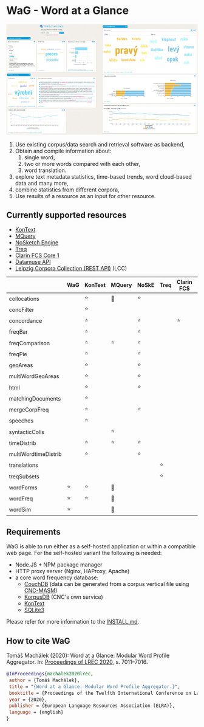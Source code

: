 # WaG - Word at a Glance

![WaG screenshot](https://github.com/czcorpus/wag/blob/master/assets/screenshot1.jpg)

1. Use existing corpus/data search and retrieval software as backend,
1. Obtain and compile information about:
   1. single word,
   1. two or more words compared with each other,
   1. word translation.
1. explore text metadata statistics, time-based trends, word cloud-based data and many more,
1. combine statistics from different corpora,
1. Use results of a resource as an input for other resource.


## Currently supported resources

 - [KonText](https://github.com/czcorpus/kontext)
 - [MQuery](https://github.com/czcorpus/mquery)
 - [NoSketch Engine](https://nlp.fi.muni.cz/trac/noske)
 - [Treq](https://treq.korpus.cz/)
 - [Clarin FCS Core 1](https://www.clarin.eu/content/federated-content-search-clarin-fcs)
 - [Datamuse API](https://www.datamuse.com/)
 - [Leipzig Corpora Collection (REST API)](http://api.corpora.uni-leipzig.de/ws/swagger-ui.html) (LCC)

|                   | WaG       | KonText | MQuery | NoSkE  | Treq   | Clarin FCS | Datamuse   | ElasticSearch | LCC   |
--------------------|-----------|---------|--------|--------|------------|------------|-------------|---------|---------|
| collocations      |           | :star:  | 🚧    | :star: |            |            |            |             | :star:  |
| concFilter        |           | :star:  |       |         |        |            |            |             |         |
| concordance       |           | :star:  |       | :star: |        | :star:     |            |             | :star:  |
| freqBar           |           | :star:  |       | :star:  |        |            |            |             |         |
| freqComparison    |           | :star:  | :star: | :star: |        |            |            |             |         |
| freqPie           |           | :star:  |       | :star: |        |            |            |             |         |
| geoAreas          |           | :star:  |       | :star: |        |            |            |             |         |
| multiWordGeoAreas |           | :star:  |       | :star: |        |            |            |             |         |
| html              |           | :star:  |       | :star: |        |            |            |             |         |
| matchingDocuments |           | :star:  |       |        |        |            |            | :star:      |         |
| mergeCorpFreq     |           | :star:  |       | :star: |        |            |            |             |         |
| speeches          |           | :star:  |       |        |        |            |            |             |         |
| syntacticColls    |           |         | :star: |       |        |            |             |            |         |
| timeDistrib       |           | :star:  | :star:       | :star: |       |            |            |             |         |
| multiWordtimeDistrib |        | :star:  |        | :star: |        |            |            |             |         |
| translations      |           |         |        |        | :star: |            |            |             |         |
| treqSubsets       |           |         |        |        | :star: |            |            |             |         |
| wordForms         | :star:    | :star:  | 🚧     |       |         |            |            |             |         |
| wordFreq          | :star:    | :star:  | 🚧     |       |         |            |            |             |         |
| wordSim           | :star:    |         | 🚧     |       |         |            |  :star:    |             | :star: |


## Requirements

WaG is able to run either as a self-hosted application or within a compatible web page.
For the self-hosted variant the following is needed:

- Node.JS + NPM package manager
- HTTP proxy server (Nginx, HAProxy, Apache)
- a core word frequency database:   
   - [CouchDB](https://couchdb.apache.org/) (data can be generated from a corpus vertical file using [CNC-MASM](https://github.com/czcorpus/cnc-masm))
   - [KorpusDB](https://db.korpus.cz/search/forms/) (CNC's own service)
   - [KonText](https://github.com/czcorpus/kontext)   
   - [SQLite3](https://www.sqlite.org/)

Please refer for more information to the [INSTALL.md](./INSTALL.md).

## How to cite WaG

Tomáš Machálek (2020): Word at a Glance: Modular Word Profile Aggregator. In: [Proceedings of LREC 2020](http://www.lrec-conf.org/proceedings/lrec2020/pdf/2020.lrec-1.866.pdf), s. 7011–7016.

```bibtex
@InProceedings{machalek2020lrec,
 author = {Tomáš Machálek},
 title = "{Word at a Glance: Modular Word Profile Aggregator.}",
 booktitle = {Proceedings of the Twelfth International Conference on Language Resources and Evaluation (LREC 2020)},
 year = {2020},
 publisher = {European Language Resources Association (ELRA)},
 language = {english}
}
```
